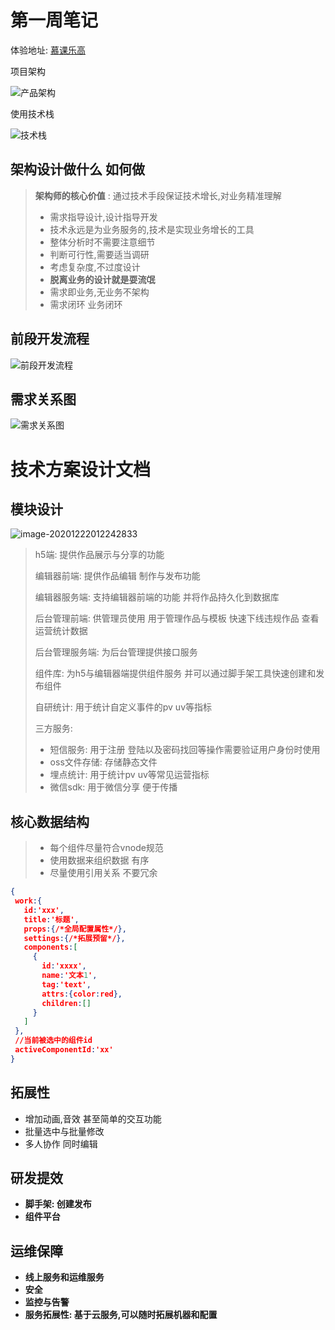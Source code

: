 # 第一周笔记

体验地址: [慕课乐高](https://www.imooc-lego.com/)

项目架构

![产品架构](https://class.imooc.com/static/module/marketpage2020/img/intro/fearchitect/section3-main.png)

使用技术栈

![技术栈](https://class.imooc.com/static/module/marketpage2020/img/intro/fearchitect/section7-main.png)

## 架构设计做什么 如何做
> **架构师的核心价值** : 通过技术手段保证技术增长,对业务精准理解
>
> + 需求指导设计,设计指导开发
> + 技术永远是为业务服务的,技术是实现业务增长的工具
> + 整体分析时不需要注意细节
> + 判断可行性,需要适当调研
> + 考虑复杂度,不过度设计
> + **脱离业务的设计就是耍流氓**
> + 需求即业务,无业务不架构
> + 需求闭环 业务闭环

## 前段开发流程

![前段开发流程](https://img.mukewang.com/wiki/5fdac52308c585a310321600.jpg)



## 需求关系图

![需求关系图](https://img.mukewang.com/wiki/5fdac5fd08b94b2514200948.jpg)



# 技术方案设计文档



## 模块设计

![image-20201222012242833](https://gitee.com/lhzhangcode/note-images/raw/master/image-20201222012242833.png)



> h5端: 提供作品展示与分享的功能
>
> 编辑器前端: 提供作品编辑 制作与发布功能
>
> 编辑器服务端: 支持编辑器前端的功能 并将作品持久化到数据库
>
> 后台管理前端: 供管理员使用 用于管理作品与模板 快速下线违规作品 查看运营统计数据
>
> 后台管理服务端: 为后台管理提供接口服务
>
> 组件库: 为h5与编辑器端提供组件服务 并可以通过脚手架工具快速创建和发布组件
>
> 自研统计: 用于统计自定义事件的pv uv等指标
>
> 三方服务:
>
> - 短信服务: 用于注册 登陆以及密码找回等操作需要验证用户身份时使用
> - oss文件存储: 存储静态文件
> - 埋点统计: 用于统计pv uv等常见运营指标
> - 微信sdk: 用于微信分享 便于传播

## 核心数据结构

> + 每个组件尽量符合vnode规范
> + 使用数据来组织数据 有序
> + 尽量使用引用关系 不要冗余

 ```json
{
  work:{
    id:'xxx',
    title:'标题',
    props:{/*全局配置属性*/},
    settings:{/*拓展预留*/},
    components:[
      {
        id:'xxxx',
        name:'文本1',
        tag:'text',
        attrs:{color:red},
        children:[]
      }
    ]
  },
  //当前被选中的组件id
  activeComponentId:'xx'
}
 ```

## 拓展性

+ 增加动画,音效 甚至简单的交互功能
+ 批量选中与批量修改
+ 多人协作 同时编辑

## 研发提效

+ **脚手架: 创建发布**
+ **组件平台**

## 运维保障

+ **线上服务和运维服务**
+ **安全**
+ **监控与告警**
+ **服务拓展性: 基于云服务,可以随时拓展机器和配置**

